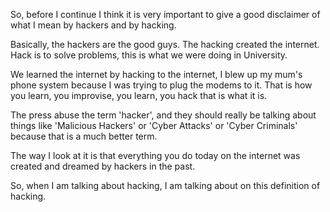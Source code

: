 So, before I continue I think it is very important to give a good disclaimer of what I mean by hackers and by hacking.

Basically, the hackers are the good guys. The hacking created the internet. Hack is to solve problems, this is what we were doing in University.

We learned the internet by hacking to the internet, I blew up my mum's phone system because I was trying to plug the modems to it. That is how you learn, you improvise, you learn, you hack that is what it is.  

The press abuse the term 'hacker', and they should really be talking about things like 'Malicious Hackers' or 'Cyber Attacks' or 'Cyber Criminals' because that is a much better term.

The way I look at it is that everything you do today on the internet was created and dreamed by hackers in the past.

So, when I am talking about hacking, I am talking about on this definition of hacking.
